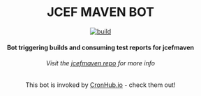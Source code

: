 <div id="title" align="center">
<h1>JCEF MAVEN BOT</h1>
<a href="../../actions/workflows/build-docker-action.yml"><img alt="build" src="../../actions/workflows/build-docker-action.yml/badge.svg"></img></a>

<h4>Bot triggering builds and consuming test reports for jcefmaven</h4>
<h6>Visit the <a href="https://github.com/jcefmaven/jcefmaven">jcefmaven repo</a> for more info</h6>
This bot is invoked by <a href="https://cronhub.io">CronHub.io</a> - check them out!
</div>
